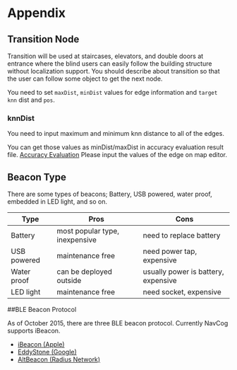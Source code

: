 <!--
The MIT License (MIT)

Copyright (c) 2014, 2015 IBM Corporation
Permission is hereby granted, free of charge, to any person obtaining a copy
of this software and associated documentation files (the "Software"), to deal
in the Software without restriction, including without limitation the rights
to use, copy, modify, merge, publish, distribute, sublicense, and/or sell
copies of the Software, and to permit persons to whom the Software is
furnished to do so, subject to the following conditions:

The above copyright notice and this permission notice shall be included in all
copies or substantial portions of the Software.

THE SOFTWARE IS PROVIDED "AS IS", WITHOUT WARRANTY OF ANY KIND, EXPRESS OR
IMPLIED, INCLUDING BUT NOT LIMITED TO THE WARRANTIES OF MERCHANTABILITY,
FITNESS FOR A PARTICULAR PURPOSE AND NONINFRINGEMENT. IN NO EVENT SHALL THE
AUTHORS OR COPYRIGHT HOLDERS BE LIABLE FOR ANY CLAIM, DAMAGES OR OTHER
LIABILITY, WHETHER IN AN ACTION OF CONTRACT, TORT OR OTHERWISE, ARISING FROM,
OUT OF OR IN CONNECTION WITH THE SOFTWARE OR THE USE OR OTHER DEALINGS IN THE
SOFTWARE.
-->


# Appendix


## <a name="transition"></a>Transition Node

Transition will be used at staircases, elevators, and double doors at entrance where the blind users can easily follow the building structure without localization support.
You should describe about transition so that the user can follow some object to get the next node.

You need to set `maxDist`, `minDist` values for edge information and `target knn` dist and `pos`.


### <a name="knnDist"></a>knnDist

You need to input maximum and minimum knn distance to all of the edges.

You can get those values as minDist/maxDist in accuracy evaluation result file.
[Accuracy Evaluation](beacon.md#acc_eval)
Please input the values of the edge on map editor.


## <a name="beacon"></a>Beacon Type

There are some types of beacons; Battery, USB powered, water proof, embedded in LED light, and so on.

Type | Pros | Cons
---|---|---
Battery|most popular type, inexpensive|need to replace battery
USB powered|maintenance free|need power tap, expensive
Water proof|can be deployed outside|usually power is battery, expensive
LED light|maintenance free|need socket, expensive

##BLE Beacon Protocol

As of October 2015, there are three BLE beacon protocol. Currently NavCog supports iBeacon.

* [iBeacon (Apple)](https://developer.apple.com/ibeacon/)
* [EddyStone (Google)](https://developers.google.com/beacons/?hl=en)
* [AltBeacon (Radius Network)](http://altbeacon.org)
